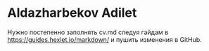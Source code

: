 # Aldazharbekov Adilet

Нужно постепенно заполнять cv.md следуя гайдам в https://guides.hexlet.io/markdown/ и пушить изменения в GitHub.
